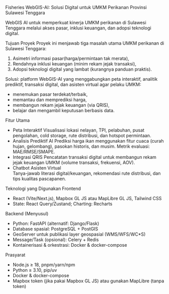 Fisheries WebGIS-AI: Solusi Digital untuk UMKM Perikanan Provinsi Sulawesi Tenggara

WebGIS AI untuk memperkuat kinerja UMKM perikanan di Sulawesi Tenggara melalui akses pasar, inklusi keuangan, dan adopsi teknologi digital.

Tujuan Proyek
Proyek ini menjawab tiga masalah utama UMKM perikanan di Sulawesi Tenggara:
1) Asimetri informasi pasar(harga/permintaan tak merata),
2) Rendahnya inklusi keuangan (minim rekam jejak transaksi),
3) Adopsi teknologi digital yang lambat (kurangnya panduan praktis).

Solusi: platform WebGIS-AI yang menggabungkan peta interaktif, analitik prediktif, transaksi digital, dan asisten virtual agar pelaku UMKM:
- menemukan pasar terdekat/terbaik,
- memantau dan memprediksi harga,
- membangun rekam jejak keuangan (via QRIS),
- belajar dan mengambil keputusan berbasis data.

Fitur Utama
- Peta Interaktif 
  Visualisasi lokasi nelayan, TPI, pelabuhan, pusat pengolahan, cold storage, rute distribusi, dan hotspot permintaan.
- Analisis Prediktif AI 
  Prediksi harga ikan menggunakan fitur cuaca (curah hujan, gelombang), pasokan historis, dan musim. Metrik evaluasi: MAE/RMSE/SMAPE.
- Integrasi QRIS
  Pencatatan transaksi digital untuk membangun rekam jejak keuangan UMKM (volume transaksi, frekuensi, AOV).
- Chatbot Asisten Virtual  
  Tanya-jawab literasi digital/keuangan, rekomendasi rute distribusi, dan tips kualitas pascapanen.

Teknologi yang Digunakan
Frontend
- React (Vite/Next.js), Mapbox GL JS atau MapLibre GL JS, Tailwind CSS
- State: React Query/Zustand; Charting: Recharts

Backend (Menyusul)
- Python: FastAPI (alternatif: Django/Flask)
- Database spasial: PostgreSQL + PostGIS
- GeoServer untuk publikasi layer geospasial (WMS/WFS/WC*S)
- Message/Task (opsional): Celery + Redis
- Kontainerisasi & orkestrasi: Docker & docker-compose

Prasyarat
- Node.js ≥ 18, pnpm/yarn/npm
- Python ≥ 3.10, pip/uv
- Docker & docker-compose
- Mapbox token (jika pakai Mapbox GL JS) atau gunakan MapLibre (tanpa token)
